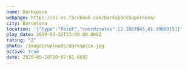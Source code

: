 ```yaml
---
name: Darkspace
webpage: https://es-es.facebook.com/DarkspaceSupernova/
city: Barcelona
location: '{"type":"Point","coordinates":[2.1887845,41.3988315]}'
play_date: 2019-03-22T23:00:00.000Z
rating: "2"
photo: /images/uploads/darkspace.jpg
active: true
date: 2020-05-10T10:07:01.669Z
---
```

